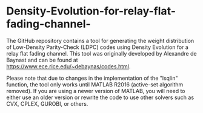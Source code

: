 # Density-Evolution-for-relay-flat-fading-channel-
The GitHub repository contains a tool for generating the weight distribution of Low-Density Parity-Check (LDPC) codes using Density Evolution for a relay flat fading channel. This tool was originally developed by Alexandre de Baynast and can be found at https://www.ece.rice.edu/~debaynas/codes.html.

Please note that due to changes in the implementation of the "lsqlin" function, the tool only works until MATLAB R2016 (active-set algorithm removed). If you are using a newer version of MATLAB, you will need to either use an older version or rewrite the code to use other solvers such as CVX, CPLEX, GUROBI, or others.
